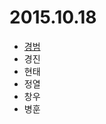 # 2015.10.18

* [경범](https://gist.github.com/ultimate1352/9ad513ddb00102597952)
* 경진
* 현태
* 정열
* 창우
* 병훈

